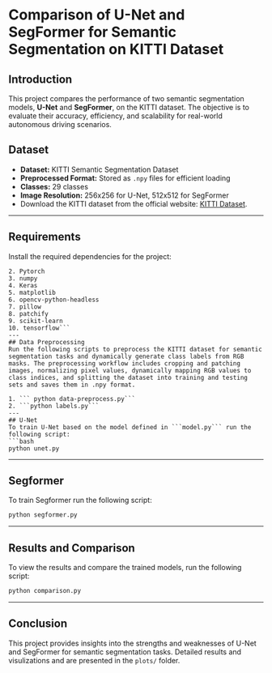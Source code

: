 # **Comparison of U-Net and SegFormer for Semantic Segmentation on KITTI Dataset**

## **Introduction**
This project compares the performance of two semantic segmentation models, **U-Net** and **SegFormer**, on the KITTI dataset. The objective is to evaluate their accuracy, efficiency, and scalability for real-world autonomous driving scenarios.

## **Dataset**
- **Dataset:** KITTI Semantic Segmentation Dataset
- **Preprocessed Format:** Stored as `.npy` files for efficient loading
- **Classes:** 29 classes
- **Image Resolution:** 256x256 for U-Net, 512x512 for SegFormer
- Download the KITTI dataset from the official website: [KITTI Dataset](https://www.cvlibs.net/datasets/kitti/).

---

## **Requirements**
Install the required dependencies for the project:

```1. transformers
2. Pytorch
3. numpy
4. Keras
5. matplotlib
6. opencv-python-headless
7. pillow
8. patchify
9. scikit-learn
10. tensorflow```
---
## Data Preprocessing
Run the following scripts to preprocess the KITTI dataset for semantic segmentation tasks and dynamically generate class labels from RGB masks. The preprocessing workflow includes cropping and patching images, normalizing pixel values, dynamically mapping RGB values to class indices, and splitting the dataset into training and testing sets and saves them in .npy format.

1. ``` python data-preprocess.py```
2. ```python labels.py```
---
## U-Net
To train U-Net based on the model defined in ```model.py``` run the following script:
```bash
python unet.py
```
---
## Segformer
To train Segformer run the following script:
```bash
python segformer.py
```
---
## Results and Comparison
To view the results and compare the trained models, run the following script:
```bash
python comparison.py
```
---
## Conclusion
This project provides insights into the strengths and weaknesses of U-Net and SegFormer for semantic segmentation tasks. Detailed results and visulizations and are presented in the ```plots/``` folder.
